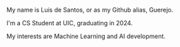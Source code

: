 My name is Luis de Santos, or as my Github alias, Guerejo.

I'm a CS Student at UIC, graduating in 2024.

My interests are Machine Learning and AI development.

<!---

--->

